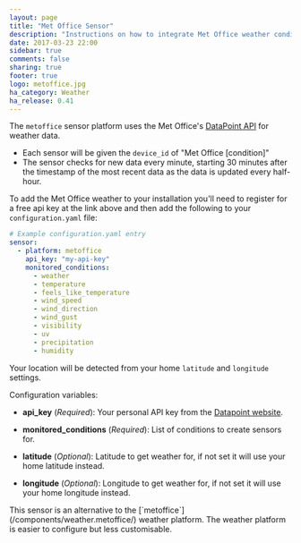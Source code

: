 ```yaml
---
layout: page
title: "Met Office Sensor"
description: "Instructions on how to integrate Met Office weather conditions into Home Assistant."
date: 2017-03-23 22:00
sidebar: true
comments: false
sharing: true
footer: true
logo: metoffice.jpg
ha_category: Weather
ha_release: 0.41
---
```


The `metoffice` sensor platform uses the Met Office's [DataPoint API][datapoint] for weather data.

- Each sensor will be given the `device_id` of "Met Office [condition]"
- The sensor checks for new data every minute, starting 30 minutes after the timestamp of the most recent data as the data is updated every half-hour.

To add the Met Office weather to your installation you'll need to register for a free api key at the link above and then add the following to your `configuration.yaml` file:

```yaml
# Example configuration.yaml entry
sensor:
  - platform: metoffice
    api_key: "my-api-key"
    monitored_conditions:
      - weather
      - temperature
      - feels_like_temperature
      - wind_speed
      - wind_direction
      - wind_gust
      - visibility
      - uv
      - precipitation
      - humidity
```

Your location will be detected from your home `latitude` and `longitude` settings.

Configuration variables:

- **api_key** (*Required*): Your personal API key from the [Datapoint website][datapoint].
- **monitored_conditions** (*Required*): List of conditions to create sensors for.

- **latitude** (*Optional*): Latitude to get weather for, if not set it will use your home latitude instead.
- **longitude** (*Optional*): Longitude to get weather for, if not set it will use your home longitude instead.

<p class='note'>
This sensor is an alternative to the [`metoffice`](/components/weather.metoffice/) weather platform.
The weather platform is easier to configure but less customisable.
</p>

[datapoint]: http://www.metoffice.gov.uk/datapoint
